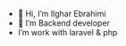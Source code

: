 - 👋 Hi, I’m Ilghar Ebrahimi
- 👀 I’m Backend developer 
- I’m work with laravel & php

<!---
ilghar2009/ilghar2009 is a ✨ special ✨ repository because its `README.md` (this file) appears on your GitHub profile.
You can click the Preview link to take a look at your changes.
--->
